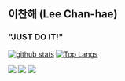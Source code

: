 ## 이찬해 (Lee Chan-hae)

### "JUST DO IT!"
<!--
**shinplest/shinplest** is a ✨ _special_ ✨ repository because its `README.md` (this file) appears on your GitHub profile.

Here are some ideas to get you started:

- 🔭 I’m currently working on ...
- 🌱 I’m currently learning ...
- 👯 I’m looking to collaborate on ...
- 🤔 I’m looking for help with ...
- 💬 Ask me about ...
- 📫 How to reach me: ...
- 😄 Pronouns: ...
- ⚡ Fun fact: ...
-->

[![github stats](https://github-readme-stats.vercel.app/api?username=coldsunn&show_icons=true&hide_border=true)](https://github.com/coldsunn)
[![Top Langs](https://github-readme-stats.vercel.app/api/top-langs/?username=coldsunn&layout=compact)](https://github.com/coldsunn)

<img src="https://img.shields.io/badge/Java-F89820?style=flat&logo=Java&logoColor=white"/>  <img src="https://img.shields.io/badge/Spring-6DB33F?style=flat&logo=Spring&logoColor=white"/>  <img src="https://img.shields.io/badge/SpringBoot-3DDC84?style=flat&logo=SpringBoot&logoColor=white"/>
